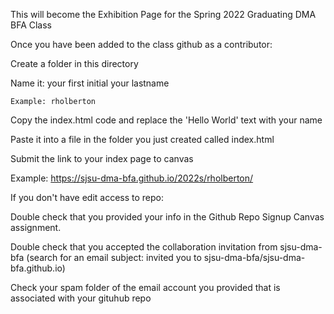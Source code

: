This  will become the Exhibition Page for the Spring 2022 Graduating  DMA BFA Class

Once you have been added to the class github as a contributor:

 Create a folder in this directory

  Name it: your first initial your lastname

    Example: rholberton

  Copy the index.html code and replace the 'Hello World'  text with your name

  Paste it into a file in the folder you just created called index.html

  Submit the link to your index page to canvas

  Example: https://sjsu-dma-bfa.github.io/2022s/rholberton/


If you don't have edit access to repo:

Double check that you provided your info in the Github Repo Signup Canvas assignment. 

Double check that you accepted the collaboration invitation from sjsu-dma-bfa (search for an email subject: invited you to sjsu-dma-bfa/sjsu-dma-bfa.github.io)

Check your spam folder of the email account you provided that is associated with your gituhub repo
 
